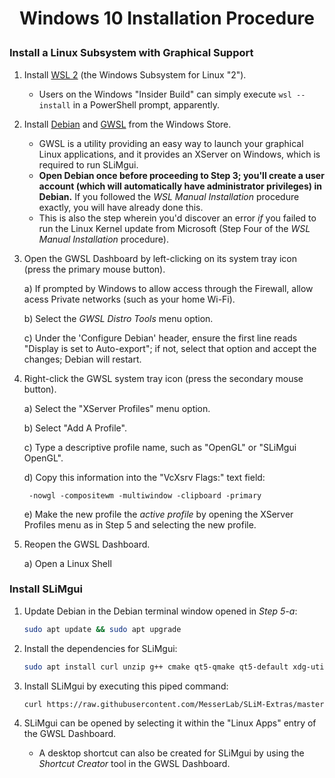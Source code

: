 <h1><p align="center">Windows 10 Installation Procedure</p></h1>

<h3>Install a Linux Subsystem with Graphical Support</h3>

1) Install [WSL 2](https://docs.microsoft.com/en-us/windows/wsl/install-win10) (the Windows Subsystem for Linux "2").

    - Users on the Windows "Insider Build" can simply execute `wsl --install` in a PowerShell prompt, apparently.
    
2) Install [Debian](https://www.microsoft.com/en-ca/p/debian/9msvkqc78pk6?activetab=pivot:overviewtab) and [GWSL](https://www.microsoft.com/en-ca/p/gwsl/9nl6kd1h33v3?activetab=pivot:overviewtab) from the Windows Store.

    - GWSL is a utility providing an easy way to launch your graphical Linux applications, and it provides an XServer on Windows, which is required to run SLiMgui.
    - **Open Debian once before proceeding to Step 3; you'll create a user account (which will automatically have administrator privileges) in Debian.** If you followed the _WSL Manual Installation_ procedure exactly, you will have already done this.
    - This is also the step wherein you'd discover an error _if_ you failed to run the Linux Kernel update from Microsoft (Step Four of the _WSL Manual Installation_ procedure).

3) Open the GWSL Dashboard by left-clicking on its system tray icon (press the primary mouse button).

    a) If prompted by Windows to allow access through the Firewall, allow acess Private networks (such as your home Wi-Fi).
    
    b) Select the _GWSL Distro Tools_ menu option.
    
    c) Under the 'Configure Debian' header, ensure the first line reads "Display is set to Auto-export"; if not, select that option and accept the changes; Debian will restart.
	
4) Right-click the GWSL system tray icon (press the secondary mouse button).

	a) Select the "XServer Profiles" menu option.
  
	b) Select "Add A Profile".
  
	c) Type a descriptive profile name, such as "OpenGL" or "SLiMgui OpenGL".

	d) Copy this information into the "VcXsrv Flags:" text field:
	
		-nowgl -compositewm -multiwindow -clipboard -primary
		
	e) Make the new profile the _active profile_ by opening the XServer Profiles menu as in Step 5 and selecting the new profile.

7)  Reopen the GWSL Dashboard.

	a) Open a Linux Shell

<h3>Install SLiMgui</h3>

1) Update Debian in the Debian terminal window opened in _Step 5-a_:
    
    ```bash
    sudo apt update && sudo apt upgrade
    ```

2) Install the dependencies for SLiMgui:
	  
    ```bash
    sudo apt install curl unzip g++ cmake qt5-qmake qt5-default xdg-utils firefox-esr
    ```

3) Install SLiMgui by executing this piped command:

    ```bash
    curl https://raw.githubusercontent.com/MesserLab/SLiM-Extras/master/installation/DebianUbuntuInstall.sh | sudo bash -s
    ```

4) SLiMgui can be opened by selecting it within the "Linux Apps" entry of the GWSL Dashboard.

    - A desktop shortcut can also be created for SLiMgui by using the _Shortcut Creator_ tool in the GWSL Dashboard.
